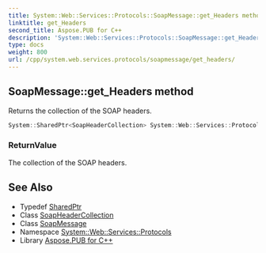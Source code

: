 ```yaml
---
title: System::Web::Services::Protocols::SoapMessage::get_Headers method
linktitle: get_Headers
second_title: Aspose.PUB for C++
description: 'System::Web::Services::Protocols::SoapMessage::get_Headers method. Returns the collection of the SOAP headers in C++.'
type: docs
weight: 800
url: /cpp/system.web.services.protocols/soapmessage/get_headers/
---
```

## SoapMessage::get_Headers method


Returns the collection of the SOAP headers.

```cpp
System::SharedPtr<SoapHeaderCollection> System::Web::Services::Protocols::SoapMessage::get_Headers()
```


### ReturnValue

The collection of the SOAP headers.

## See Also

* Typedef [SharedPtr](../../../system/sharedptr/)
* Class [SoapHeaderCollection](../../soapheadercollection/)
* Class [SoapMessage](../)
* Namespace [System::Web::Services::Protocols](../../)
* Library [Aspose.PUB for C++](../../../)
